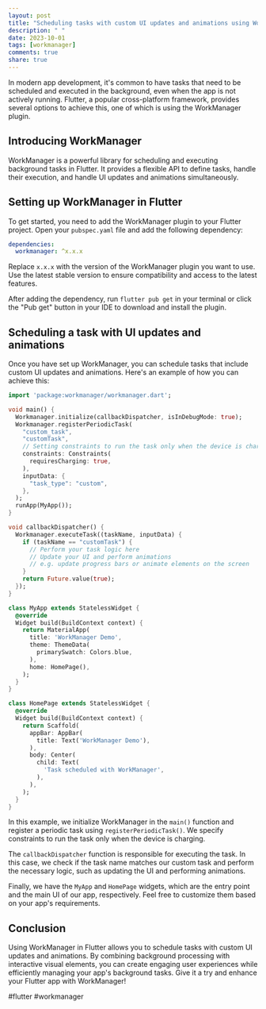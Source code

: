 ```yaml
---
layout: post
title: "Scheduling tasks with custom UI updates and animations using WorkManager in Flutter"
description: " "
date: 2023-10-01
tags: [workmanager]
comments: true
share: true
---
```


In modern app development, it's common to have tasks that need to be scheduled and executed in the background, even when the app is not actively running. Flutter, a popular cross-platform framework, provides several options to achieve this, one of which is using the WorkManager plugin.

## Introducing WorkManager

WorkManager is a powerful library for scheduling and executing background tasks in Flutter. It provides a flexible API to define tasks, handle their execution, and handle UI updates and animations simultaneously.

## Setting up WorkManager in Flutter

To get started, you need to add the WorkManager plugin to your Flutter project. Open your `pubspec.yaml` file and add the following dependency:

```yaml
dependencies:
  workmanager: ^x.x.x
```

Replace `x.x.x` with the version of the WorkManager plugin you want to use. Use the latest stable version to ensure compatibility and access to the latest features.

After adding the dependency, run `flutter pub get` in your terminal or click the "Pub get" button in your IDE to download and install the plugin.

## Scheduling a task with UI updates and animations

Once you have set up WorkManager, you can schedule tasks that include custom UI updates and animations. Here's an example of how you can achieve this:

```dart
import 'package:workmanager/workmanager.dart';

void main() {
  Workmanager.initialize(callbackDispatcher, isInDebugMode: true);
  Workmanager.registerPeriodicTask(
    "custom_task",
    "customTask",
    // Setting constraints to run the task only when the device is charging
    constraints: Constraints(
      requiresCharging: true,
    ),
    inputData: {
      "task_type": "custom",
    },
  );
  runApp(MyApp());
}

void callbackDispatcher() {
  Workmanager.executeTask((taskName, inputData) {
    if (taskName == "customTask") {
      // Perform your task logic here
      // Update your UI and perform animations
      // e.g. update progress bars or animate elements on the screen
    }
    return Future.value(true);
  });
}

class MyApp extends StatelessWidget {
  @override
  Widget build(BuildContext context) {
    return MaterialApp(
      title: 'WorkManager Demo',
      theme: ThemeData(
        primarySwatch: Colors.blue,
      ),
      home: HomePage(),
    );
  }
}

class HomePage extends StatelessWidget {
  @override
  Widget build(BuildContext context) {
    return Scaffold(
      appBar: AppBar(
        title: Text('WorkManager Demo'),
      ),
      body: Center(
        child: Text(
          'Task scheduled with WorkManager',
        ),
      ),
    );
  }
}
```

In this example, we initialize WorkManager in the `main()` function and register a periodic task using `registerPeriodicTask()`. We specify constraints to run the task only when the device is charging.

The `callbackDispatcher` function is responsible for executing the task. In this case, we check if the task name matches our custom task and perform the necessary logic, such as updating the UI and performing animations.

Finally, we have the `MyApp` and `HomePage` widgets, which are the entry point and the main UI of our app, respectively. Feel free to customize them based on your app's requirements.

## Conclusion

Using WorkManager in Flutter allows you to schedule tasks with custom UI updates and animations. By combining background processing with interactive visual elements, you can create engaging user experiences while efficiently managing your app's background tasks. Give it a try and enhance your Flutter app with WorkManager!

#flutter #workmanager